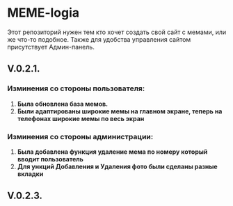 # MEME-logia
Этот репозиторий нужен тем кто хочет создать свой сайт с мемами, или же что-то подобное. Также для удобства управления сайтом присутствует Админ-панель.
## V.0.2.1.

### Изминения со стороны пользователя:
1.  **Была обновлена база мемов.**
2.  **Были адаптированы широкие мемы на главном экране, теперь на телефонах широкие мемы по весь экран**


### Изминения со стороны администрации:
1.  **Была добавлена функция удаление мема по номеру который вводит пользователь**
2.  **Для ункций Добавления и Удаления фото были сделаны разные вкладки**

##  V.0.2.3.
